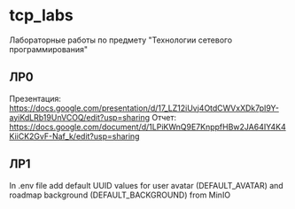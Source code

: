 # tcp_labs

Лабораторные работы по предмету "Технологии сетевого программирования"

## ЛР0

Презентация: https://docs.google.com/presentation/d/17_LZ12iUvj4OtdCWVxXDk7pI9Y-ayiKdLRb19UnVCOQ/edit?usp=sharing
Отчет: https://docs.google.com/document/d/1LPiKWnQ9E7KnppfHBw2JA64IY4K4KiiCK2GvF-Naf_k/edit?usp=sharing

## ЛР1

In .env file add default UUID values for user avatar (DEFAULT_AVATAR) and roadmap background (DEFAULT_BACKGROUND) from MinIO
